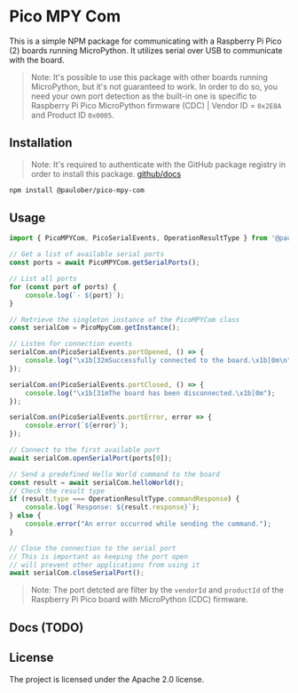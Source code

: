 # Pico MPY Com

This is a simple NPM package for communicating with a Raspberry Pi Pico (2) boards running MicroPython.
It utilizes serial over USB to communicate with the board.

> Note: It's possible to use this package with other boards running MicroPython, but it's not guaranteed to work. In order to do so, you need your own port detection as the built-in one is specific to Raspberry Pi Pico MicroPython firmware (CDC) | Vendor ID = `0x2E8A` and Product ID `0x0005`.

## Installation

> Note: It's required to authenticate with the GitHub package registry in order to install this package. [github/docs](https://docs.github.com/en/packages/working-with-a-github-packages-registry/working-with-the-npm-registry)

```bash
npm install @paulober/pico-mpy-com
```

## Usage

```typescript
import { PicoMPYCom, PicoSerialEvents, OperationResultType } from '@paulober/pico-mpy-com';

// Get a list of available serial ports
const ports = await PicoMPYCom.getSerialPorts();

// List all ports
for (const port of ports) {
    console.log(`- ${port}`);
}

// Retrieve the singleton instance of the PicoMPYCom class
const serialCom = PicoMpyCom.getInstance();

// Listen for connection events
serialCom.on(PicoSerialEvents.portOpened, () => {
    console.log("\x1b[32mSuccessfully connected to the board.\x1b[0m\n");
});

serialCom.on(PicoSerialEvents.portClosed, () => {
    console.log("\x1b[31mThe board has been disconnected.\x1b[0m");
});

serialCom.on(PicoSerialEvents.portError, error => {
    console.error(`${error}`);
});

// Connect to the first available port
await serialCom.openSerialPort(ports[0]);

// Send a predefined Hello World command to the board
const result = await serialCom.helloWorld();
// Check the result type
if (result.type === OperationResultType.commandResponse) {
    console.log(`Response: ${result.response}`);
} else {
    console.error("An error occurred while sending the command.");
}

// Close the connection to the serial port
// This is important as keeping the port open
// will prevent other applications from using it
await serialCom.closeSerialPort();
```

> Note: The port detcted are filter by the `vendorId` and `productId` of the Raspberry Pi Pico board with MicroPython (CDC) firmware.

## Docs (TODO)


## License

The project is licensed under the Apache 2.0 license.
